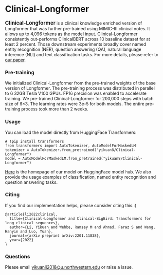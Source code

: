 # Clinical-Longformer

<span style="font-size:larger;">**Clinical-Longformer**</span> is a clinical knowledge enriched version of Longformer that was further pre-trained using MIMIC-III clinical notes. It allows up to 4,096 tokens as the model input. Clinical-Longformer consistently out-performs ClinicalBERT across 10 baseline dataset for at least 2 percent. Those downstream experiments broadly cover named entity recognition (NER), question answering (QA), natural language inference (NLI) and text classification tasks. For more details, please refer to [our paper](https://arxiv.org/pdf/2201.11838.pdf).

### Pre-training
We initialized Clinical-Longformer from the pre-trained weights of the base version of Longformer. The pre-training process was distributed in parallel to 6 32GB Tesla V100 GPUs. FP16 precision was enabled to accelerate training. We pre-trained Clinical-Longformer for 200,000 steps with batch size of 6×3. The learning rates were 3e-5 for both models. The entire pre-training process took more than 2 weeks. 

### Usage
You can load the model directly from HuggingFace Transformers:
```
# !pip install transformers
from transformers import AutoTokenizer, AutoModelForMaskedLM
tokenizer = AutoTokenizer.from_pretrained("yikuan8/Clinical-Longformer")
model = AutoModelForMaskedLM.from_pretrained("yikuan8/Clinical-Longformer")
```
[Here](https://huggingface.co/yikuan8/Clinical-Longformer) is the homepage of our model on HuggingFace model hub.
We also provide the usage examples of classification, named entity recognition and question answering tasks.

### Citing
If you find our implementation helps, please consider citing this :)
```
@article{li2022clinical,
  title={Clinical-Longformer and Clinical-BigBird: Transformers for long clinical sequences},
  author={Li, Yikuan and Wehbe, Ramsey M and Ahmad, Faraz S and Wang, Hanyin and Luo, Yuan},
  journal={arXiv preprint arXiv:2201.11838},
  year={2022}
}
```

### Questions
Please email yikuanli2018@u.northwestern.edu or raise a issue.



